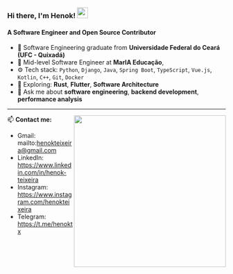 ###  Hi there, I'm Henok! <img src="https://i.imgur.com/u8HivgI.gif" width="25px">

#### A Software Engineer  and Open Source Contributor
- 🏫 Software Engineering graduate from **Universidade Federal do Ceará (UFC - Quixadá)**  
- 🔬 Mid-level Software Engineer at **MarIA Educação**,   
- ⚙️ Tech stack: `Python`, `Django`, `Java`, `Spring Boot`, `TypeScript`, `Vue.js`, `Kotlin`, `C++`, `Git`, `Docker`
- 🤖 Exploring: **Rust**, **Flutter**, **Software Architecture**  
- 💬 Ask me about **software engineering**, **backend development**, **performance analysis**  
---
<img src="https://lanyard.cnrad.dev/api/358809251810115585" align="right" width="350px"/>

📫 **Contact me:**  
- Gmail: mailto:henokteixeira@gmail.com
- LinkedIn: https://www.linkedin.com/in/henok-teixeira
- Instagram: https://www.instagram.com/henokteixeira
- Telegram: https://t.me/henoktx
